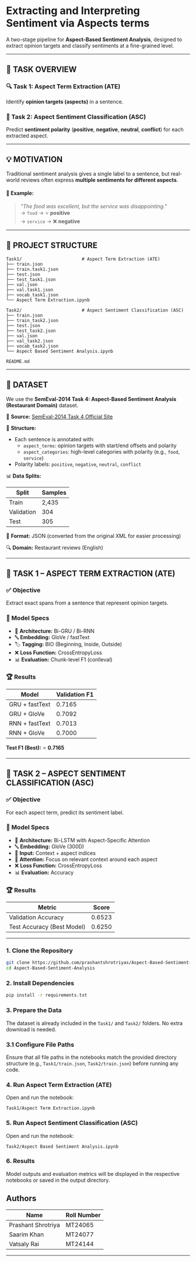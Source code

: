 #  Extracting and Interpreting Sentiment via Aspects terms

A two-stage pipeline for **Aspect-Based Sentiment Analysis**, designed to extract opinion targets and classify sentiments at a fine-grained level.

---

## 🎯 TASK OVERVIEW

### 🔍 Task 1: Aspect Term Extraction (ATE)
Identify **opinion targets (aspects)** in a sentence.

### 🎯 Task 2: Aspect Sentiment Classification (ASC)
Predict **sentiment polarity** (**positive**, **negative**, **neutral**, **conflict**) for each extracted aspect.

---

## 💡 MOTIVATION

Traditional sentiment analysis gives a single label to a sentence, but real-world reviews often express **multiple sentiments for different aspects**.

#### 🧾 Example:
> *"The food was excellent, but the service was disappointing."*  
> → `food` → ⭐️ **positive**  
> → `service` → ❌ **negative**

---

## 📁 PROJECT STRUCTURE

```text
Task1/                       # Aspect Term Extraction (ATE)
├── train.json
├── train.task1.json
├── test.json
├── test_task1.json
├── val.json
├── val.task1.json
├── vocab_task1.json
└── Aspect Term Extraction.ipynb

Task2/                       # Aspect Sentiment Classification (ASC)
├── train.json
├── train_task2.json
├── test.json
├── test_task2.json
├── val.json
├── val_task2.json
├── vocab_task2.json
└── Aspect Based Sentiment Analysis.ipynb

README.md                
```

---

## 💾 DATASET

We use the **SemEval-2014 Task 4: Aspect-Based Sentiment Analysis (Restaurant Domain)** dataset.

🔗 **Source:** [SemEval-2014 Task 4 Official Site](https://alt.qcri.org/semeval2014/task4/)

📂 **Structure:**
- Each sentence is annotated with:
    - `aspect_terms`: opinion targets with start/end offsets and polarity
    - `aspect_categories`: high-level categories with polarity (e.g., `food`, `service`)
- Polarity labels: `positive`, `negative`, `neutral`, `conflict`

📊 **Data Splits:**

| Split      | Samples |
|------------|---------|
| Train      | 2,435   |
| Validation | 304     |
| Test       | 305     |

📝 **Format:** JSON (converted from the original XML for easier processing)

🔍 **Domain:** Restaurant reviews (English)

---

## 🧩 TASK 1 – ASPECT TERM EXTRACTION (ATE)

### ✅ Objective
Extract exact spans from a sentence that represent opinion targets.

### 🧠 Model Specs
- 🔧 **Architecture:** Bi-GRU / Bi-RNN
- 🔤 **Embedding:** GloVe / fastText
- 🏷️ **Tagging:** BIO (Beginning, Inside, Outside)
- ❌ **Loss Function:** CrossEntropyLoss 
- 📊 **Evaluation:** Chunk-level F1 (conlleval)

### 🏆 Results

| Model              | Validation F1 |
|--------------------|---------------|
| GRU + fastText     | 0.7165        |
| GRU + GloVe        | 0.7092        |
| RNN + fastText     | 0.7013        |
| RNN + GloVe        | 0.7000        |

**Test F1 (Best):** ⭐️ **0.7165**

---

## 💬 TASK 2 – ASPECT SENTIMENT CLASSIFICATION (ASC)

### ✅ Objective
For each aspect term, predict its sentiment label.

### 🧠 Model Specs
- 🔧 **Architecture:** Bi-LSTM with Aspect-Specific Attention
- 🔤 **Embedding:** GloVe (300D)
- 🧠 **Input:** Context + aspect indices
- 🎯 **Attention:** Focus on relevant context around each aspect
- ❌ **Loss Function:** CrossEntropyLoss
- 📊 **Evaluation:** Accuracy

### 🏆 Results

| Metric                      | Score  |
|-----------------------------|--------|
| Validation Accuracy         | 0.6523 |
| Test Accuracy (Best Model) | 0.6250 |

---

### 1. **Clone the Repository**
```bash
git clone https://github.com/prashantshrotriyas/Aspect-Based-Sentiment-Analysis-ABSA-.git
cd Aspect-Based-Sentiment-Analysis
```

### 2. **Install Dependencies**
```bash
pip install -r requirements.txt
```

### 3. **Prepare the Data**
The dataset is already included in the `Task1/` and `Task2/` folders. No extra download is needed.

### 3.1 **Configure File Paths**
Ensure that all file paths in the notebooks match the provided directory structure (e.g., `Task1/train.json`, `Task2/train.json`) before running any code.

### 4. **Run Aspect Term Extraction (ATE)**
Open and run the notebook:
```
Task1/Aspect Term Extraction.ipynb
```

### 5. **Run Aspect Sentiment Classification (ASC)**
Open and run the notebook:
```
Task2/Aspect Based Sentiment Analysis.ipynb
```

### 6. **Results**
Model outputs and evaluation metrics will be displayed in the respective notebooks or saved in the output directory.

##  Authors

| Name              | Roll Number |
|-------------------|-------------|
| Prashant Shrotriya| MT24065     |
| Saarim Khan       | MT24077     |
| Vatsaly Rai       | MT24144     |

---
